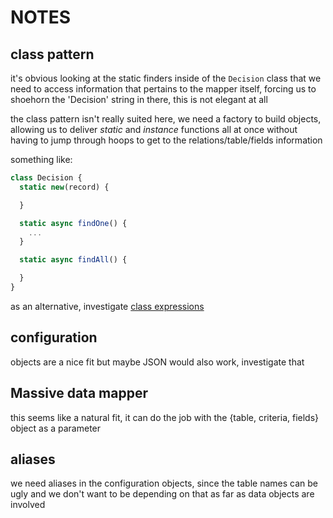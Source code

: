 # NOTES


## class pattern

it's obvious looking at the static finders inside of the `Decision` class that we need to access information that pertains to the mapper itself, forcing us to shoehorn the 'Decision' string in there, this is not elegant at all

the class pattern isn't really suited here, we need a factory to build objects, allowing us to deliver *static* and *instance* functions all at once without having to jump through hoops to get to the relations/table/fields information

something like:

```js
class Decision {
  static new(record) {

  }

  static async findOne() {
    ...
  }

  static async findAll() {

  }
}
```

as an alternative, investigate [class expressions](https://developer.mozilla.org/en-US/docs/Web/JavaScript/Reference/Operators/class)

## configuration

objects are a nice fit but maybe JSON would also work, investigate that

## Massive data mapper

this seems like a natural fit, it can do the job with the {table, criteria, fields} object as a parameter

## aliases

we need aliases in the configuration objects, since the table names can be ugly and we don't want to be depending on that as far as data objects are involved
